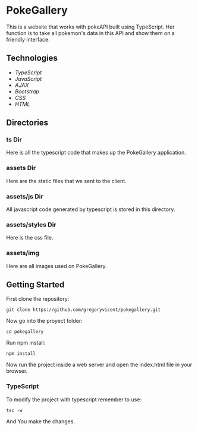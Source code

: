 # PokeGallery

This is a website that works with pokeAPI built using TypeScript. Her function is to take all pokemon's data in this API and show them on a friendly interface.

## Technologies

- *TypeScript*
- *JavaScript*
- *AJAX*
- *Bootstrap*
- *CSS*
- *HTML*

## Directories

### ts Dir

Here is all the typescript code that makes up the PokeGallery application.

### assets Dir

Here are the static files that we sent to the client.

### assets/js Dir

All javascript code generated by typescript is stored in this directory.

### assets/styles Dir

Here is the css file.

### assets/img

Here are all images used on PokeGallery.

## Getting Started

First clone the repository:

```
git clone https://github.com/gregoryvicent/pokegallery.git
```

Now go into the proyect folder:

```
cd pokegallery
```

Run npm install:

```
npm install
```

Now run the project inside a web server and open the index.html file in your browser.

### TypeScript

To modify the project with typescript remember to use:

```
tsc -w
```

And You make the changes.